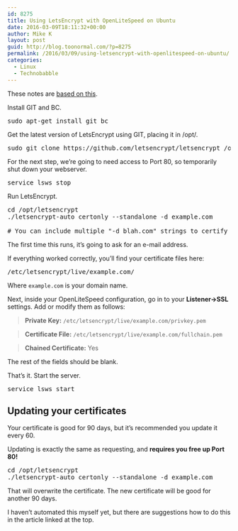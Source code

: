 ```yaml
---
id: 8275
title: Using LetsEncrypt with OpenLiteSpeed on Ubuntu
date: 2016-03-09T18:11:32+00:00
author: Mike K
layout: post
guid: http://blog.toonormal.com/?p=8275
permalink: /2016/03/09/using-letsencrypt-with-openlitespeed-on-ubuntu/
categories:
  - Linux
  - Technobabble
---
```

These notes are [based on this](https://www.digitalocean.com/community/tutorials/how-to-secure-nginx-with-let-s-encrypt-on-ubuntu-14-04).

Install GIT and BC.

<pre class="lang:default decode:true " >sudo apt-get install git bc</pre>

Get the latest version of LetsEncrypt using GIT, placing it in /opt/.

<pre class="lang:default decode:true " >sudo git clone https://github.com/letsencrypt/letsencrypt /opt/letsencrypt</pre>

For the next step, we&#8217;re going to need access to Port 80, so temporarily shut down your webserver.

<pre class="lang:default decode:true " >service lsws stop</pre>

Run LetsEncrypt.

<pre class="lang:default decode:true " >cd /opt/letsencrypt
./letsencrypt-auto certonly --standalone -d example.com

# You can include multiple "-d blah.com" strings to certify multiple domains</pre>

The first time this runs, it&#8217;s going to ask for an e-mail address.

If everything worked correctly, you&#8217;ll find your certificate files here:

<pre class="lang:default decode:true " >/etc/letsencrypt/live/example.com/</pre>

Where `example.com` is your domain name.

Next, inside your OpenLiteSpeed configuration, go in to your **Listener->SSL** settings. Add or modify them as follows:

> **Private Key:** `/etc/letsencrypt/live/example.com/privkey.pem`
  
> **Certificate File:** `/etc/letsencrypt/live/example.com/fullchain.pem`
  
> **Chained Certificate:** Yes 

The rest of the fields should be blank. 

That&#8217;s it. Start the server.

<pre class="lang:default decode:true " >service lsws start</pre>

## Updating your certificates

Your certificate is good for 90 days, but it&#8217;s recommended you update it every 60.

Updating is exactly the same as requesting, and **requires you free up Port 80!**

<pre class="lang:default decode:true " >cd /opt/letsencrypt
./letsencrypt-auto certonly --standalone -d example.com</pre>

That will overwrite the certificate. The new certificate will be good for another 90 days.

I haven&#8217;t automated this myself yet, but there are suggestions how to do this in the article linked at the top.